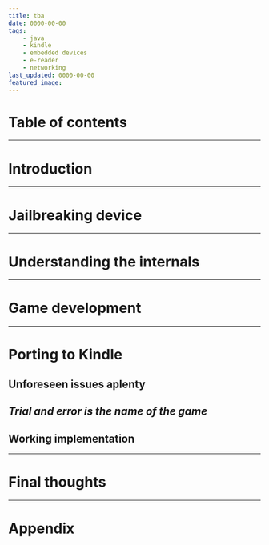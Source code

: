```yaml
---
title: tba
date: 0000-00-00
tags:
    - java
    - kindle
    - embedded devices
    - e-reader
    - networking
last_updated: 0000-00-00
featured_image: 
---
```

# Table of contents

---
# Introduction

---
# Jailbreaking device

---
# Understanding the internals

---
# Game development

---
# Porting to Kindle


## Unforeseen issues aplenty

## *Trial and error is the name of the game*

## Working implementation

---
# Final thoughts

---
# Appendix

